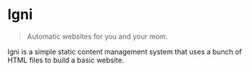 # Igni

> Automatic websites for you and your mom.

Igni is a simple static content management system that uses a bunch of HTML files to build a basic website.
